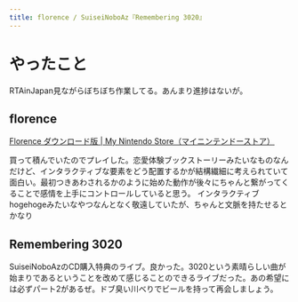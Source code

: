 ```yaml
---
title: florence / SuiseiNoboAz『Remembering 3020』
---
```


# やったこと

RTAinJapan見ながらぼちぼち作業してる。あんまり進捗はないが。

## florence

<a href="https://store-jp.nintendo.com/list/software/70010000027592.html" class="embedly-card">Florence ダウンロード版 | My Nintendo Store（マイニンテンドーストア）</a>

買って積んでいたのでプレイした。恋愛体験ブックストーリーみたいなものなんだけど、インタラクティブな要素をどう配置するかが結構繊細に考えられていて面白い。最初つきあわされるかのように始めた動作が後々にちゃんと繋がってくることで感情を上手にコントロールしていると思う。
インタラクティブhogehogeみたいなやつなんとなく敬遠していたが、ちゃんと文脈を持たせるとかなり

## Remembering 3020

SuiseiNoboAzのCD購入特典のライブ。良かった。3020という素晴らしい曲が始まりであるということを改めて感じることのできるライブだった。あの希望には必ずパート2があるぜ。ドブ臭い川べりでビールを持って再会しましょう。